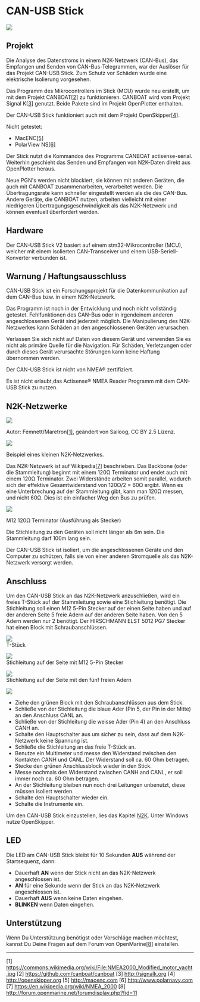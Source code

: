 # CAN-USB Stick

![](../en/can-usb-stick.png)

## Projekt

Die Analyse des Datenstroms in einem N2K-Netzwerk (CAN-Bus), das Empfangen und Senden von CAN-Bus-Telegrammen, war der Auslöser für das Projekt CAN-USB Stick. Zum Schutz vor Schäden wurde eine elektrische Isolierung vorgesehen.

Das Programm des Mikrocontrollers im Stick (MCU) wurde neu erstellt, um mit dem Projekt CANBOAT[[2]](https://github.com/canboat/canboat) zu funktionieren. CANBOAT wird vom Projekt Signal K[[3]](http://signalk.org) genutzt. Beide Pakete sind im Projekt OpenPlotter enthalten.

Der CAN-USB Stick funktioniert auch mit dem Projekt OpenSkipper[[4]](http://openskipper.org).

Nicht getestet:

* MacENC[[5]](http://macenc.com)
* PolarView NS[[6]](http://www.polarnavy.com)

Der Stick nutzt die Kommandos des Programms CANBOAT actisense-serial. Weiterhin geschieht das Senden und Empfangen von N2K-Daten direkt aus OpenPlotter heraus.

Neue PGN's werden nicht blockiert, sie können mit anderen Geräten, die auch mit CANBOAT zusammenarbeiten, verarbeitet werden. Die Übertragungsrate kann schneller eingestellt werden als die des CAN-Bus. Andere Geräte, die CANBOAT nutzen, arbeiten vielleicht mit einer niedrigeren Übertragungsgeschwindigkeit als das N2K-Netzwerk und können eventuell überfordert werden.

## Hardware

Der CAN-USB Stick V2 basiert auf einem stm32-Mikrocontroller (MCU), welcher mit einem isolierten CAN-Transceiver und einem USB-Seriell-Konverter verbunden ist.

## Warnung / Haftungsausschluss

CAN-USB Stick ist ein Forschungsprojekt für die Datenkommunikation auf dem CAN-Bus bzw. in einem N2K-Netzwerk.

Das Programm ist noch in der Entwicklung und noch nicht vollständig getestet. Fehlfunktionen des CAN-Bus oder in irgendeinem anderen angeschlossenen Gerät sind jederzeit möglich. Die Manipulierung des N2K-Netzwerkes kann Schäden an den angeschlossenen Geräten verursachen.

Verlassen Sie sich nicht auf Daten von diesem Gerät und verwenden Sie es nicht als primäre Quelle für die Navigation. Für Schäden, Verletzungen oder durch dieses Gerät verursachte Störungen kann keine Haftung übernommen werden.

Der CAN-USB Stick ist nicht von NMEA® zertifiziert.

Es ist nicht erlaubt,das Actisense® NMEA Reader Programm mit dem CAN-USB Stick zu nutzen.

## N2K-Netzwerke

![](../en/n2k_b.jpg)

Autor: Femnett/Maretron[[1]](https://commons.wikimedia.org/wiki/File:NMEA2000_Modified_motor_yacht.jpg), geändert von Sailoog, CC BY 2.5 Lizenz.

![](../en/n2k_a.jpg)  

Beispiel eines kleinen N2K-Netzwerkes.

Das N2K-Netzwerk ist auf Wikipedia[[7]](https://en.wikipedia.org/wiki/NMEA_2000) beschrieben. Das Backbone (oder die Stammleitung) beginnt mit einem 120Ω Terminator und endet auch mit einem 120Ω Terminator. Zwei Widerstände arbeiten somit parallel, wodurch sich der effektive Gesamtwiderstand von 120Ω/2 = 60Ω ergibt. Wenn es eine Unterbrechung auf der Stammleitung gibt, kann man 120Ω messen, und nicht 60Ω. Dies ist ein einfacher Weg den Bus zu prüfen.

![](../en/resistor_conn.jpg)  

M12 120Ω Terminator (Ausführung als Stecker)

Die Stichleitung zu den Geräten soll nicht länger als 6m sein. Die Stammleitung darf 100m lang sein.

Der CAN-USB Stick ist isoliert, um die angeschlossenen Geräte und den Computer zu schützen, falls sie von einer anderen Stromquelle als das N2K-Netzwerk versorgt werden.

## Anschluss

Um den CAN-USB Stick an das N2K-Netzwerk anzuschließen, wird ein freies T-Stück auf der Stammleitung sowie eine Stichleitung benötigt. Die Stichleitung soll einen M12 5-Pin Stecker auf der einen Seite haben und auf der anderen Seite 5 freie Adern auf der anderen Seite haben. Von den 5 Adern werden nur 2 benötigt. Der HIRSCHMANN ELST 5012 PG7 Stecker hat einen Block mit Schraubanschlüssen.

![](../en/t-conn.jpg)  
T-Stück


![](../en/m12_conn.jpg)  
Stichleitung auf der Seite mit M12 5-Pin Stecker


![](../en/micro_cable.jpg)  
Stichleitung auf der Seite mit den fünf freien Adern


![](../en/can_usb_connect.jpg)

* Ziehe den grünen Block mit den Schraubanschlüssen aus dem Stick.
* Schließe von der Stichleitung die blaue Ader (Pin 5, der Pin in der Mitte) an den Anschluss CANL an.
* Schließe von der Stichleitung die weisse Ader (Pin 4) an den Anschluss CANH an.
* Schalte den Hauptschalter aus um sicher zu sein, dass auf dem N2K-Netzwerk keine Spannung ist.
* Schließe die Stichleitung an das freie T-Stück an.
* Benutze ein Multimeter und messe den Widerstand zwischen den Kontakten CANH und CANL. Der Widerstand soll ca. 60 Ohm  betragen.
* Stecke den grünen Anschlussblock wieder in den Stick.
* Messe nochmals den Widerstand zwischen CANH and CANL, er soll immer noch ca. 60 Ohm betragen.
* An der Stichleitung bleiben nun noch drei Leitungen unbenutzt, diese müssen isoliert werden.
* Schalte den Hauptschalter wieder ein.
* Schalte die Instrumente ein.

Um den CAN-USB Stick einzustellen, lies das Kapitel [N2K](nmea-2k.md). Unter Windows nutze OpenSkipper.

## LED

Die LED am CAN-USB Stick bleibt für 10 Sekunden **AUS** während der Startsequenz, dann:

- Dauerhaft **AN** wenn der Stick nicht an das N2K-Netzwerk angeschlossen ist.
- **AN** für eine Sekunde wenn der Stick an das N2K-Netzwerk angeschlossen ist.
- Dauerhaft **AUS** wenn keine Daten eingehen.
- **BLINKEN** wenn Daten eingehen.

## Unterstützung

Wenn Du Unterstützung benötigst oder Vorschläge machen möchtest, kannst Du Deine Fragen auf dem Forum von OpenMarine[[8]](http://forum.openmarine.net/forumdisplay.php?fid=11) einstellen.

---

[1] https://commons.wikimedia.org/wiki/File:NMEA2000_Modified_motor_yacht.jpg [2] https://github.com/canboat/canboat [3] http://signalk.org [4] http://openskipper.org [5] http://macenc.com [6] http://www.polarnavy.com [7] https://en.wikipedia.org/wiki/NMEA_2000 [8] http://forum.openmarine.net/forumdisplay.php?fid=11


